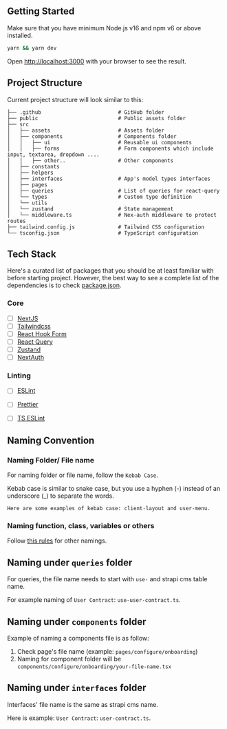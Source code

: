 ## Getting Started

Make sure that you have minimum Node.js v16 and npm v6 or above installed.

```bash
yarn && yarn dev
```

Open [http://localhost:3000](http://localhost:3000) with your browser to see the result.


## Project Structure

Current project structure will look similar to this:

```
├── .github                         # GitHub folder
├── public                          # Public assets folder
├── src
│   ├── assets                      # Assets folder
│   ├── components                  # Components folder
│   │   ├── ui                      # Reusable ui components
│   │   ├── forms                   # Form components which include input, textarea, dropdown ....
│   │   ├── other..                 # Other components
│   ├── constants                   
│   ├── helpers                     
│   ├── interfaces                  # App's model types interfaces
│   ├── pages                      
│   ├── queries                     # List of queries for react-query
│   └── types                       # Custom type definition
│   └── utils                       
│   └── zustand                     # State management
│   └── middleware.ts               # Nex-auth middleware to protect routes
├── tailwind.config.js              # Tailwind CSS configuration
└── tsconfig.json                   # TypeScript configuration
```

## Tech Stack

Here's a curated list of packages that you should be at least familiar with before starting project. However, the best way to see a complete list of the dependencies is to check [package.json](https://github.com/growfi-ai/cahramel-fe/blob/main/package.json).

### Core

- [ ] [NextJS](https://nextjs.org/docs/getting-started)
- [ ] [Tailwindcss](https://tailwindcss.com/docs/utility-first)
- [ ] [React Hook Form](https://react-hook-form.com/get-started)
- [ ] [React Query](https://tanstack.com/query/v4/docs/overview)
- [ ] [Zustand](https://redux-saga.github.io/redux-saga/)
- [ ] [NextAuth](https://next-auth.js.org/getting-started/example)

### Linting

- [ ] [ESLint](http://eslint.org/)
- [ ] [Prettier](https://prettier.io/)
- [ ] [TS ESLint](https://typescript-eslint.io/docs/)



## Naming Convention

### Naming Folder/ File name

For naming folder or file name, follow the `Kebab Case`.

Kebab case is similar to snake case, but you use a hyphen (-) instead of an underscore (_) to separate the words.

`Here are some examples of kebab case: client-layout and user-menu.`

### Naming function, class, variables or others

Follow [this rules](https://stackoverflow.com/a/56196707/14364980) for other namings.


## Naming under `queries` folder

For queries, the file name needs to start with `use-` and strapi cms table name.

For example naming of `User Contract`: `use-user-contract.ts`.

## Naming under `components` folder

Example of naming a components file is as follow:

 1. Check page's file name (example: `pages/configure/onboarding`)
 2. Naming for component folder will be `components/configure/onboarding/your-file-name.tsx`

## Naming under `interfaces` folder

Interfaces' file name is the same as strapi cms name.

Here is example: `User Contract`: `user-contract.ts`.